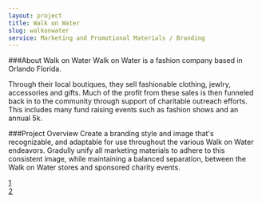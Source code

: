 ```yaml
---
layout: project
title: Walk on Water
slug: walkonwater
service: Marketing and Promotional Materials / Branding
---
```


###About Walk on Water
Walk on Water is a fashion company based in Orlando Florida.

Through their local boutiques, they sell fashionable clothing, jewlry, accessories and gifts. Much of the profit from these sales is then funneled back in to the community through support of charitable outreach efforts. This includes many fund raising events such as fashion shows and an annual 5k.

###Project Overview
Create a branding style and image that's recognizable, and adaptable for use throughout the various Walk on Water endeavors. Gradully unify all marketing materials to adhere to this consistent image, while maintaining a balanced separation, between the Walk on Water stores and sponsored charity events.

<div class="gallery">
  <div class="gallery-group">
    <a class="fancybox" rel="gallery" href="http://fancyapps.com/fancybox/demo/1_b.jpg"><div class="image large-image" style="background-image:url('http://placeimg.com/1000/700/nature')"></div></a>
    <div class="small-image-group">
      <a class="fancybox" rel="gallery" href="http://fancyapps.com/fancybox/demo/1_b.jpg"><div class="image small-image" style="background-image:url('http://placeimg.com/1000/700/nature')">1</div></a>
      <a class="fancybox" rel="gallery" href="http://fancyapps.com/fancybox/demo/1_b.jpg"><div class="image small-image" style="background-image:url('http://placeimg.com/1000/700/nature')">2</div></a>
    </div>
  </div>
</div>